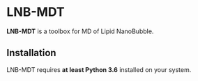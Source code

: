 # LNB-MDT

**LNB-MDT** is a toolbox for MD of Lipid NanoBubble.

## Installation

LNB-MDT requires **at least Python 3.6** installed on your system.

